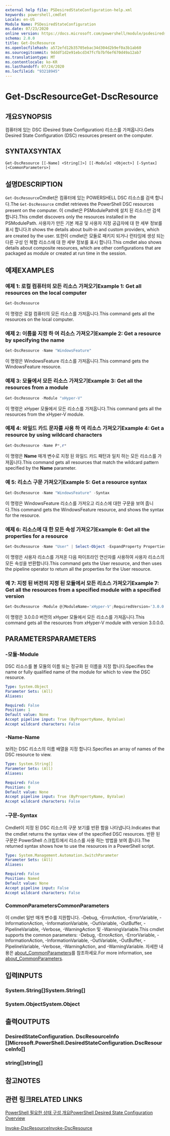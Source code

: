 ```yaml
---
external help file: PSDesiredStateConfiguration-help.xml
keywords: powershell,cmdlet
Locale: en-US
Module Name: PSDesiredStateConfiguration
ms.date: 07/23/2020
online version: https://docs.microsoft.com/powershell/module/psdesiredstateconfiguration/get-dscresource?view=powershell-7.1&WT.mc_id=ps-gethelp
schema: 2.0.0
title: Get-DscResource
ms.openlocfilehash: a572efd12b35705ebac34d304d2b9ef0a3b1ab60
ms.sourcegitcommit: 9dddf1d2e91ebcd347fcfb7bf6ef670d49a12ab7
ms.translationtype: MT
ms.contentlocale: ko-KR
ms.lasthandoff: 07/24/2020
ms.locfileid: "93218945"
---
```

# <span data-ttu-id="33f9c-103">Get-DscResource</span><span class="sxs-lookup"><span data-stu-id="33f9c-103">Get-DscResource</span></span>

## <span data-ttu-id="33f9c-104">개요</span><span class="sxs-lookup"><span data-stu-id="33f9c-104">SYNOPSIS</span></span>
<span data-ttu-id="33f9c-105">컴퓨터에 있는 DSC (Desired State Configuration) 리소스를 가져옵니다.</span><span class="sxs-lookup"><span data-stu-id="33f9c-105">Gets Desired State Configuration (DSC) resources present on the computer.</span></span>

## <span data-ttu-id="33f9c-106">SYNTAX</span><span class="sxs-lookup"><span data-stu-id="33f9c-106">SYNTAX</span></span>

```
Get-DscResource [[-Name] <String[]>] [[-Module] <Object>] [-Syntax] [<CommonParameters>]
```

## <span data-ttu-id="33f9c-107">설명</span><span class="sxs-lookup"><span data-stu-id="33f9c-107">DESCRIPTION</span></span>

<span data-ttu-id="33f9c-108">`Get-DscResource`Cmdlet은 컴퓨터에 있는 POWERSHELL DSC 리소스를 검색 합니다.</span><span class="sxs-lookup"><span data-stu-id="33f9c-108">The `Get-DscResource` cmdlet retrieves the PowerShell DSC resources present on the computer.</span></span> <span data-ttu-id="33f9c-109">이 cmdlet은 PSModulePath에 설치 된 리소스만 검색 합니다.</span><span class="sxs-lookup"><span data-stu-id="33f9c-109">This cmdlet discovers only the resources installed in the PSModulePath.</span></span> <span data-ttu-id="33f9c-110">사용자가 만든 기본 제공 및 사용자 지정 공급자에 대 한 세부 정보를 표시 합니다.</span><span class="sxs-lookup"><span data-stu-id="33f9c-110">It shows the details about built-in and custom providers, which are created by the user.</span></span> <span data-ttu-id="33f9c-111">또한이 cmdlet은 모듈로 패키지 되거나 런타임에 생성 되는 다른 구성 인 복합 리소스에 대 한 세부 정보를 표시 합니다.</span><span class="sxs-lookup"><span data-stu-id="33f9c-111">This cmdlet also shows details about composite resources, which are other configurations that are packaged as module or created at run time in the session.</span></span>

## <span data-ttu-id="33f9c-112">예제</span><span class="sxs-lookup"><span data-stu-id="33f9c-112">EXAMPLES</span></span>

### <span data-ttu-id="33f9c-113">예제 1: 로컬 컴퓨터의 모든 리소스 가져오기</span><span class="sxs-lookup"><span data-stu-id="33f9c-113">Example 1: Get all resources on the local computer</span></span>

```powershell
Get-DscResource
```

<span data-ttu-id="33f9c-114">이 명령은 로컬 컴퓨터의 모든 리소스를 가져옵니다.</span><span class="sxs-lookup"><span data-stu-id="33f9c-114">This command gets all the resources on the local computer.</span></span>

### <span data-ttu-id="33f9c-115">예제 2: 이름을 지정 하 여 리소스 가져오기</span><span class="sxs-lookup"><span data-stu-id="33f9c-115">Example 2: Get a resource by specifying the name</span></span>

```powershell
Get-DscResource -Name "WindowsFeature"
```

<span data-ttu-id="33f9c-116">이 명령은 WindowsFeature 리소스를 가져옵니다.</span><span class="sxs-lookup"><span data-stu-id="33f9c-116">This command gets the WindowsFeature resource.</span></span>

### <span data-ttu-id="33f9c-117">예제 3: 모듈에서 모든 리소스 가져오기</span><span class="sxs-lookup"><span data-stu-id="33f9c-117">Example 3: Get all the resources from a module</span></span>

```powershell
Get-DscResource -Module "xHyper-V"
```

<span data-ttu-id="33f9c-118">이 명령은 xHyper 모듈에서 모든 리소스를 가져옵니다.</span><span class="sxs-lookup"><span data-stu-id="33f9c-118">This command gets all the resources from the xHyper-V module.</span></span>

### <span data-ttu-id="33f9c-119">예제 4: 와일드 카드 문자를 사용 하 여 리소스 가져오기</span><span class="sxs-lookup"><span data-stu-id="33f9c-119">Example 4: Get a resource by using wildcard characters</span></span>

```powershell
Get-DscResource -Name P*,r*
```

<span data-ttu-id="33f9c-120">이 명령은 **Name** 매개 변수로 지정 된 와일드 카드 패턴과 일치 하는 모든 리소스를 가져옵니다.</span><span class="sxs-lookup"><span data-stu-id="33f9c-120">This command gets all resources that match the wildcard pattern specified by the **Name** parameter.</span></span>

### <span data-ttu-id="33f9c-121">예 5: 리소스 구문 가져오기</span><span class="sxs-lookup"><span data-stu-id="33f9c-121">Example 5: Get a resource syntax</span></span>

```powershell
Get-DscResource -Name "WindowsFeature" -Syntax
```

<span data-ttu-id="33f9c-122">이 명령은 WindowsFeature 리소스를 가져오고 리소스에 대한 구문을 보여 줍니다.</span><span class="sxs-lookup"><span data-stu-id="33f9c-122">This command gets the WindowsFeature resource, and shows the syntax for the resource.</span></span>

### <span data-ttu-id="33f9c-123">예제 6: 리소스에 대 한 모든 속성 가져오기</span><span class="sxs-lookup"><span data-stu-id="33f9c-123">Example 6: Get all the properties for a resource</span></span>

```powershell
Get-DscResource -Name "User" | Select-Object -ExpandProperty Properties
```

<span data-ttu-id="33f9c-124">이 명령은 사용자 리소스를 가져온 다음 파이프라인 연산자를 사용하여 사용자 리소스의 모든 속성을 반환합니다.</span><span class="sxs-lookup"><span data-stu-id="33f9c-124">This command gets the User resource, and then uses the pipeline operator to return all the properties for the User resource.</span></span>

### <span data-ttu-id="33f9c-125">예 7: 지정 된 버전의 지정 된 모듈에서 모든 리소스 가져오기</span><span class="sxs-lookup"><span data-stu-id="33f9c-125">Example 7: Get all the resources from a specified module with a specified version</span></span>

```powershell
Get-DscResource -Module @{ModuleName='xHyper-V';RequiredVersion='3.0.0.0'}
```

<span data-ttu-id="33f9c-126">이 명령은 3.0.0.0 버전의 xHyper 모듈에서 모든 리소스를 가져옵니다.</span><span class="sxs-lookup"><span data-stu-id="33f9c-126">This command gets all the resources from xHyper-V module with version 3.0.0.0.</span></span>

## <span data-ttu-id="33f9c-127">PARAMETERS</span><span class="sxs-lookup"><span data-stu-id="33f9c-127">PARAMETERS</span></span>

### <span data-ttu-id="33f9c-128">-모듈</span><span class="sxs-lookup"><span data-stu-id="33f9c-128">-Module</span></span>

<span data-ttu-id="33f9c-129">DSC 리소스를 볼 모듈의 이름 또는 정규화 된 이름을 지정 합니다.</span><span class="sxs-lookup"><span data-stu-id="33f9c-129">Specifies the name or fully qualified name of the module for which to view the DSC resource.</span></span>

```yaml
Type: System.Object
Parameter Sets: (All)
Aliases:

Required: False
Position: 1
Default value: None
Accept pipeline input: True (ByPropertyName, ByValue)
Accept wildcard characters: False
```

### <span data-ttu-id="33f9c-130">-Name</span><span class="sxs-lookup"><span data-stu-id="33f9c-130">-Name</span></span>

<span data-ttu-id="33f9c-131">보려는 DSC 리소스의 이름 배열을 지정 합니다.</span><span class="sxs-lookup"><span data-stu-id="33f9c-131">Specifies an array of names of the DSC resource to view.</span></span>

```yaml
Type: System.String[]
Parameter Sets: (All)
Aliases:

Required: False
Position: 0
Default value: None
Accept pipeline input: True (ByPropertyName, ByValue)
Accept wildcard characters: False
```

### <span data-ttu-id="33f9c-132">-구문</span><span class="sxs-lookup"><span data-stu-id="33f9c-132">-Syntax</span></span>

<span data-ttu-id="33f9c-133">Cmdlet이 지정 된 DSC 리소스의 구문 보기를 반환 함을 나타냅니다.</span><span class="sxs-lookup"><span data-stu-id="33f9c-133">Indicates that the cmdlet returns the syntax view of the specified DSC resources.</span></span> <span data-ttu-id="33f9c-134">반환 된 구문은 PowerShell 스크립트에서 리소스를 사용 하는 방법을 보여 줍니다.</span><span class="sxs-lookup"><span data-stu-id="33f9c-134">The returned syntax shows how to use the resources in a PowerShell script.</span></span>

```yaml
Type: System.Management.Automation.SwitchParameter
Parameter Sets: (All)
Aliases:

Required: False
Position: Named
Default value: None
Accept pipeline input: False
Accept wildcard characters: False
```

### <span data-ttu-id="33f9c-135">CommonParameters</span><span class="sxs-lookup"><span data-stu-id="33f9c-135">CommonParameters</span></span>

<span data-ttu-id="33f9c-136">이 cmdlet 일반 매개 변수를 지원합니다. -Debug, -ErrorAction, -ErrorVariable, -InformationAction, -InformationVariable, -OutVariable, -OutBuffer, -PipelineVariable, -Verbose, -WarningAction 및 -WarningVariable.</span><span class="sxs-lookup"><span data-stu-id="33f9c-136">This cmdlet supports the common parameters: -Debug, -ErrorAction, -ErrorVariable, -InformationAction, -InformationVariable, -OutVariable, -OutBuffer, -PipelineVariable, -Verbose, -WarningAction, and -WarningVariable.</span></span> <span data-ttu-id="33f9c-137">자세한 내용은 [about_CommonParameters](https://go.microsoft.com/fwlink/?LinkID=113216)를 참조하세요.</span><span class="sxs-lookup"><span data-stu-id="33f9c-137">For more information, see [about_CommonParameters](https://go.microsoft.com/fwlink/?LinkID=113216).</span></span>

## <span data-ttu-id="33f9c-138">입력</span><span class="sxs-lookup"><span data-stu-id="33f9c-138">INPUTS</span></span>

### <span data-ttu-id="33f9c-139">System.String[]</span><span class="sxs-lookup"><span data-stu-id="33f9c-139">System.String[]</span></span>

### <span data-ttu-id="33f9c-140">System.Object</span><span class="sxs-lookup"><span data-stu-id="33f9c-140">System.Object</span></span>

## <span data-ttu-id="33f9c-141">출력</span><span class="sxs-lookup"><span data-stu-id="33f9c-141">OUTPUTS</span></span>

### <span data-ttu-id="33f9c-142">DesiredStateConfiguration. DscResourceInfo []</span><span class="sxs-lookup"><span data-stu-id="33f9c-142">Microsoft.PowerShell.DesiredStateConfiguration.DscResourceInfo[]</span></span>

### <span data-ttu-id="33f9c-143">string[]</span><span class="sxs-lookup"><span data-stu-id="33f9c-143">string[]</span></span>

## <span data-ttu-id="33f9c-144">참고</span><span class="sxs-lookup"><span data-stu-id="33f9c-144">NOTES</span></span>

## <span data-ttu-id="33f9c-145">관련 링크</span><span class="sxs-lookup"><span data-stu-id="33f9c-145">RELATED LINKS</span></span>

[<span data-ttu-id="33f9c-146">PowerShell 필요한 상태 구성 개요</span><span class="sxs-lookup"><span data-stu-id="33f9c-146">PowerShell Desired State Configuration Overview</span></span>](/powershell/scripting/dsc/overview/overview)

[<span data-ttu-id="33f9c-147">Invoke-DscResource</span><span class="sxs-lookup"><span data-stu-id="33f9c-147">Invoke-DscResource</span></span>](/powershell/module/PSDesiredStateConfiguration/Invoke-DscResource)

